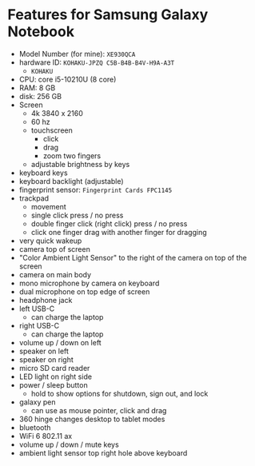 # Features for Samsung Galaxy Notebook
- Model Number (for mine): `XE930QCA`
- hardware ID: `KOHAKU-JPZQ C5B-B4B-B4V-H9A-A3T`
	- `KOHAKU`
- CPU: core i5-10210U (8 core)
- RAM: 8 GB
- disk: 256 GB
- Screen
	- 4k 3840 x 2160
	- 60 hz
	- touchscreen
		- click
		- drag
		- zoom two fingers
	- adjustable brightness by keys
- keyboard keys
- keyboard backlight (adjustable)
- fingerprint sensor: `Fingerprint Cards FPC1145`
- trackpad
	- movement
	- single click press / no press
	- double finger click (right click) press / no press
	- click one finger drag with another finger for dragging
- very quick wakeup
- camera top of screen
- "Color Ambient Light Sensor" to the right of the camera on top of the screen
- camera on main body
- mono microphone by camera on keyboard
- dual microphone on top edge of screen
- headphone jack
- left USB-C
	- can charge the laptop
- right USB-C
	- can charge the laptop
- volume up / down on left
- speaker on left
- speaker on right
- micro SD card reader
- LED light on right side
- power / sleep button
	- hold to show options for shutdown, sign out, and lock
- galaxy pen
	- can use as mouse pointer, click and drag
- 360 hinge changes desktop to tablet modes
- bluetooth
- WiFi 6 802.11 ax
- volume up / down / mute keys
- ambient light sensor top right hole above keyboard

